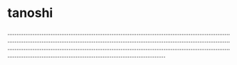 # tanoshi

............................................................................................................................................................................................................................................................................................................................................................................................................................................................................